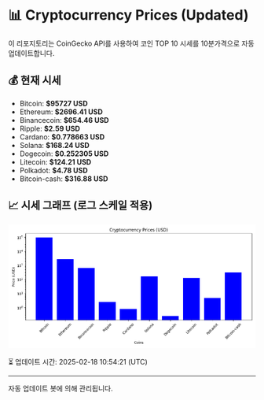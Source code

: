 
# 📊 Cryptocurrency Prices (Updated)

이 리포지토리는 CoinGecko API를 사용하여 코인 TOP 10 시세를 10분가격으로 자동 업데이트합니다.

## 💰 현재 시세
- Bitcoin: **$95727 USD**
- Ethereum: **$2696.41 USD**
- Binancecoin: **$654.46 USD**
- Ripple: **$2.59 USD**
- Cardano: **$0.778663 USD**
- Solana: **$168.24 USD**
- Dogecoin: **$0.252305 USD**
- Litecoin: **$124.21 USD**
- Polkadot: **$4.78 USD**
- Bitcoin-cash: **$316.88 USD**

## 📈 시세 그래프 (로그 스케일 적용)
![Crypto Prices](crypto_prices.png)

⏳ 업데이트 시간: 2025-02-18 10:54:21 (UTC)

---
자동 업데이트 봇에 의해 관리됩니다.

